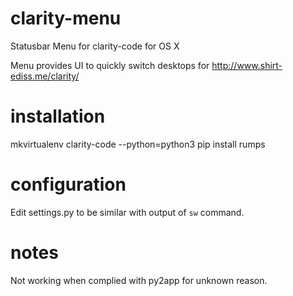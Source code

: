 # clarity-menu
Statusbar Menu for clarity-code for OS X

Menu provides UI to quickly switch desktops for http://www.shirt-ediss.me/clarity/

# installation

mkvirtualenv clarity-code --python=python3
pip install rumps

# configuration

Edit settings.py to be similar with output of `sw` command.

# notes

Not working when complied with py2app for unknown reason.
